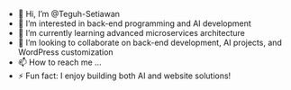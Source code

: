 - 👋 Hi, I’m @Teguh-Setiawan
- 👀 I’m interested in back-end programming and AI development
- 🌱 I’m currently learning advanced microservices architecture 
- 💞️ I’m looking to collaborate on back-end development, AI projects, and WordPress customization
- 📫 How to reach me ...
- ⚡ Fun fact: I enjoy building both AI and website solutions!


<!---
Teguh-Setiawan/Teguh-Setiawan is a ✨ special ✨ repository because its `README.md` (this file) appears on your GitHub profile.
You can click the Preview link to take a look at your changes.
--->
